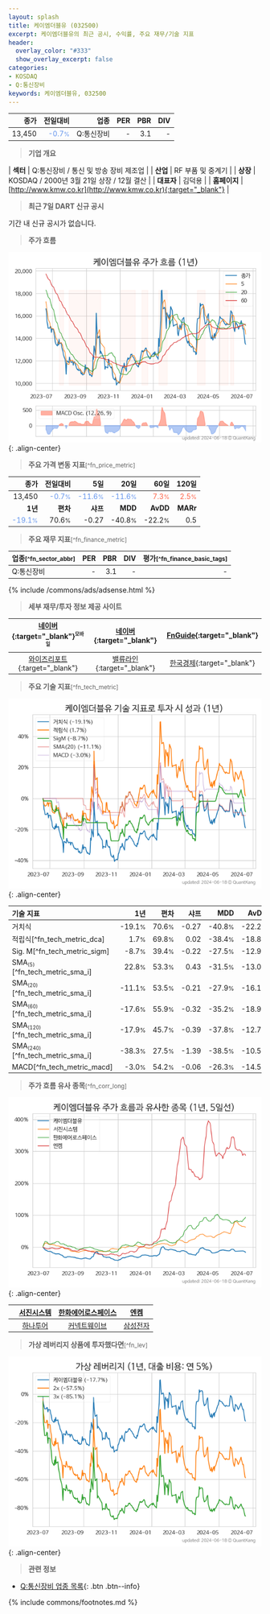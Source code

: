 ```yaml
---
layout: splash
title: 케이엠더블유 (032500)
excerpt: 케이엠더블유의 최근 공시, 수익률, 주요 재무/기술 지표
header:
  overlay_color: "#333"
  show_overlay_excerpt: false
categories:
- KOSDAQ
- Q:통신장비
keywords: 케이엠더블유, 032500
---
```


| **종가** | **전일대비** | **업종** | **PER** | **PBR** | **DIV** |
| -------: | -----------: | -------: | ------: | ------: | ------: |
| 13,450 | <span style="color: cornflowerblue">-0.7<small>%</small></span> | Q:통신장비 | - | 3.1 | - |

<!-- more -->


> **기업 개요**<a id="company"></a>

| <span style="white-space:nowrap;">**섹터**</span> | Q:통신장비 / 통신 및 방송 장비 제조업 |
| <span style="white-space:nowrap;">**산업**</span> | RF 부품 및 중계기 |
| <span style="white-space:nowrap;">**상장**</span> | KOSDAQ / 2000년 3월 21일 상장 / 12월 결산 |
| <span style="white-space:nowrap;">**대표자**</span> | 김덕용 |
| <span style="white-space:nowrap;">**홈페이지**</span> | [http://www.kmw.co.kr](http://www.kmw.co.kr){:target="_blank"} |


> **최근 7일 DART 신규 공시**<a id="dart"></a>

기간 내 신규 공시가 없습니다.


> **주가 흐름**<a id="price"></a>

![032500](/stock/images/032500.png){: .align-center}


> **주요 가격 변동 지표**<small>[^fn_price_metric]</small>

| **종가** | **전일대비** | **5일** | **20일** | **60일** | **120일** |
| -------: | -----------: | ------: | -------: | -------: | --------: |
| 13,450 | <span style="color: cornflowerblue">-0.7<small>%</small></span> | <span style="color: cornflowerblue">-11.6<small>%</small></span> | <span style="color: cornflowerblue">-11.6<small>%</small></span> | <span style="color: tomato">7.3<small>%</small></span> | <span style="color: tomato">2.5<small>%</small></span> |
| **1년** | **편차** | **샤프** | **MDD** | **AvDD** | **MARr** |
| <span style="color: cornflowerblue">-19.1<small>%</small></span> | 70.6<small>%</small> | -0.27 | -40.8<small>%</small> | -22.2<small>%</small> | 0.5 |


> **주요 재무 지표**<small>[^fn_finance_metric]</small>

| **업종**<small>[^fn_sector_abbr]</small> | **PER** | **PBR** | **DIV** | **평가**<small>[^fn_finance_basic_tags]</small> |
| :--------------------------------------- | ------: | ------: | ------: | ----------------------------------------------: |
| Q:통신장비 | - | 3.1 | - | - |



{% include /commons/ads/adsense.html %}

> **세부 재무/투자 정보 제공 사이트**

| [네이버](https://m.stock.naver.com/domestic/stock/032500/finance/summary){:target="_blank"}<sup><small>모바일</small></sup> | [네이버](https://finance.naver.com/item/coinfo.naver?code=032500){:target="_blank"} | [FnGuide](https://comp.fnguide.com/SVO2/ASP/SVD_Invest.asp?gicode=A032500&MenuYn=Y){:target="_blank"} |
| :---: | :---: | :---: |
| [와이즈리포트](https://comp.wisereport.co.kr/company/c1040001.aspx?cmp_cd=032500){:target="_blank"} | [밸류라인](https://www.valueline.co.kr/finance/summary/032500){:target="_blank"} | [한국경제](https://markets.hankyung.com/stock/032500/financial-summary){:target="_blank"} |


> **주요 기술 지표**<small>[^fn_tech_metric]</small>


![032500](/stock/images/032500_tech.png){: .align-center}

| **기술 지표** | **1년** | **편차** | **샤프** | **MDD** | **AvDD** |
| :------------ | ------: | -----------: | -------: | ------: | -------: |
| 거치식 | -19.1<small>%</small> | 70.6<small>%</small> | -0.27 | -40.8<small>%</small> | -22.2<small>%</small> |
| 적립식[^fn_tech_metric_dca] | 1.7<small>%</small> | 69.8<small>%</small> | 0.02 | -38.4<small>%</small> | -18.8<small>%</small> |
| Sig. M[^fn_tech_metric_sigm] | -8.7<small>%</small> | 39.4<small>%</small> | -0.22 | -27.5<small>%</small> | -12.9<small>%</small> |
| SMA<small><sub>(5)</sub></small>[^fn_tech_metric_sma_i] | 22.8<small>%</small> | 53.3<small>%</small> | 0.43 | -31.5<small>%</small> | -13.0<small>%</small> |
| SMA<small><sub>(20)</sub></small>[^fn_tech_metric_sma_i] | -11.1<small>%</small> | 53.5<small>%</small> | -0.21 | -27.9<small>%</small> | -16.1<small>%</small> |
| SMA<small><sub>(60)</sub></small>[^fn_tech_metric_sma_i] | -17.6<small>%</small> | 55.9<small>%</small> | -0.32 | -35.2<small>%</small> | -18.9<small>%</small> |
| SMA<small><sub>(120)</sub></small>[^fn_tech_metric_sma_i] | -17.9<small>%</small> | 45.7<small>%</small> | -0.39 | -37.8<small>%</small> | -12.7<small>%</small> |
| SMA<small><sub>(240)</sub></small>[^fn_tech_metric_sma_i] | -38.3<small>%</small> | 27.5<small>%</small> | -1.39 | -38.5<small>%</small> | -10.5<small>%</small> |
| MACD[^fn_tech_metric_macd] | -3.0<small>%</small> | 54.2<small>%</small> | -0.06 | -26.3<small>%</small> | -14.5<small>%</small> |


> **주가 흐름 유사 종목**<a id="corr"></a><small>[^fn_corr_long]</small>

![032500](/stock/images/032500_corr.png){: .align-center}

|       | [서진시스템](/178320/) | [한화에어로스페이스](/012450/) | [엔켐](/348370/) |
| :---: | :------------------------------------: | :------------------------------------: | :------------------------------------: |
|       | [하나투어](/039130/) | [커넥트웨이브](/119860/) | [삼성전자](/005930/) |


> **가상 레버리지 상품에 투자했다면**<a id="2x"></a><small>[^fn_lev]</small>

![032500](/stock/images/032500_2x.png){: .align-center}


> **관련 정보**

- [Q:통신장비 업종 목록](/stats/sector/kosdaq_업종_통신장비_종목/){: .btn .btn--info}

{% include commons/footnotes.md %}
